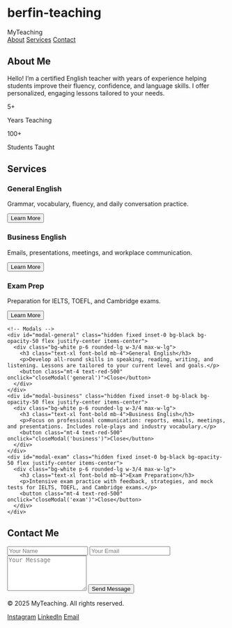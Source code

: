 # berfin-teaching
<!DOCTYPE html>
<html lang="en">
<head>
  <meta charset="UTF-8" />
  <meta name="viewport" content="width=device-width, initial-scale=1.0" />
  <title>Teaching Website</title>
  <link href="https://cdn.jsdelivr.net/npm/tailwindcss@2.2.19/dist/tailwind.min.css" rel="stylesheet">
  <script>
  
    }
  </script>
</head>
<body class="font-sans antialiased text-gray-900 scroll-smooth">
  <!-- Navigation -->
  <nav class="bg-white shadow fixed w-full z-10">
    <div class="max-w-6xl mx-auto px-4">
      <div class="flex justify-between items-center py-4">
        <div class="text-2xl font-bold">MyTeaching</div>
        <div class="hidden md:flex space-x-6">
          <a href="#about" class="hover:text-blue-600">About</a>
          <a href="#services" class="hover:text-blue-600">Services</a>
          <a href="#contact" class="hover:text-blue-600">Contact</a>
  

  <!-- About Section -->
  <section id="about" class="py-20 px-4 max-w-6xl mx-auto">
    <h2 class="text-3xl font-bold text-center mb-10">About Me</h2>
    <div class="grid md:grid-cols-2 gap-10">
      <p>Hello! I’m a certified English teacher with years of experience helping students improve their fluency, confidence, and language skills. I offer personalized, engaging lessons tailored to your needs.</p>
      <div class="flex space-x-8">
        <div>
          <p class="text-4xl font-bold text-blue-600">5+</p>
          <p>Years Teaching</p>
        </div>
        <div>
          <p class="text-4xl font-bold text-blue-600">100+</p>
          <p>Students Taught</p>
        </div>
      </div>
    </div>
  </section>

  <!-- Services Section -->
  <section id="services" class="bg-gray-100 py-20 px-4">
    <h2 class="text-3xl font-bold text-center mb-10">Services</h2>
    <div class="grid md:grid-cols-3 gap-8 max-w-6xl mx-auto">
      <div class="bg-white p-6 rounded-lg shadow hover:shadow-lg transition" onclick="openModal('general')">
        <h3 class="text-xl font-semibold mb-2">General English</h3>
        <p>Grammar, vocabulary, fluency, and daily conversation practice.</p>
        <button class="text-blue-600 mt-4">Learn More</button>
      </div>
      <div class="bg-white p-6 rounded-lg shadow hover:shadow-lg transition" onclick="openModal('business')">
        <h3 class="text-xl font-semibold mb-2">Business English</h3>
        <p>Emails, presentations, meetings, and workplace communication.</p>
        <button class="text-blue-600 mt-4">Learn More</button>
      </div>
      <div class="bg-white p-6 rounded-lg shadow hover:shadow-lg transition" onclick="openModal('exam')">
        <h3 class="text-xl font-semibold mb-2">Exam Prep</h3>
        <p>Preparation for IELTS, TOEFL, and Cambridge exams.</p>
        <button class="text-blue-600 mt-4">Learn More</button>
      </div>
    </div>

    <!-- Modals -->
    <div id="modal-general" class="hidden fixed inset-0 bg-black bg-opacity-50 flex justify-center items-center">
      <div class="bg-white p-6 rounded-lg w-3/4 max-w-lg">
        <h3 class="text-xl font-bold mb-4">General English</h3>
        <p>Develop all-round skills in speaking, reading, writing, and listening. Lessons are tailored to your current level and goals.</p>
        <button class="mt-4 text-red-500" onclick="closeModal('general')">Close</button>
      </div>
    </div>
    <div id="modal-business" class="hidden fixed inset-0 bg-black bg-opacity-50 flex justify-center items-center">
      <div class="bg-white p-6 rounded-lg w-3/4 max-w-lg">
        <h3 class="text-xl font-bold mb-4">Business English</h3>
        <p>Focus on professional communication: reports, emails, meetings, and presentations. Includes role-plays and industry vocabulary.</p>
        <button class="mt-4 text-red-500" onclick="closeModal('business')">Close</button>
      </div>
    </div>
    <div id="modal-exam" class="hidden fixed inset-0 bg-black bg-opacity-50 flex justify-center items-center">
      <div class="bg-white p-6 rounded-lg w-3/4 max-w-lg">
        <h3 class="text-xl font-bold mb-4">Exam Preparation</h3>
        <p>Intensive exam practice with feedback, strategies, and mock tests for IELTS, TOEFL, and Cambridge exams.</p>
        <button class="mt-4 text-red-500" onclick="closeModal('exam')">Close</button>
      </div>
    </div>
  </section>

  <!-- Contact Section -->
  <section id="contact" class="py-20 px-4 max-w-3xl mx-auto">
    <h2 class="text-3xl font-bold text-center mb-10">Contact Me</h2>
    <form name="contactForm" onsubmit="return validateForm()" class="space-y-6">
      <input type="text" name="name" placeholder="Your Name" class="w-full border p-3 rounded" required>
      <input type="email" name="email" placeholder="Your Email" class="w-full border p-3 rounded" required>
      <textarea name="message" rows="5" placeholder="Your Message" class="w-full border p-3 rounded" required></textarea>
      <button type="submit" class="bg-blue-600 text-white py-2 px-6 rounded hover:bg-blue-700">Send Message</button>
    </form>
  </section>

  <!-- Footer -->
  <footer class="bg-gray-800 text-white py-6">
    <div class="max-w-6xl mx-auto px-4 flex justify-between items-center">
      <p>&copy; 2025 MyTeaching. All rights reserved.</p>
      <div class="flex space-x-4">
        <a href="#" class="hover:text-blue-400">Instagram</a>
        <a href="#" class="hover:text-blue-400">LinkedIn</a>
        <a href="#" class="hover:text-blue-400">Email</a>
      </div>
    </div>
  </footer>
</body>
</html>
